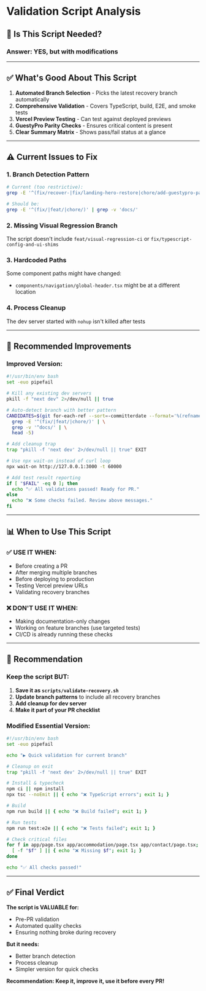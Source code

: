 # Validation Script Analysis

## 🤔 **Is This Script Needed?**

### **Answer: YES, but with modifications**

---

## ✅ **What's Good About This Script**

1. **Automated Branch Selection** - Picks the latest recovery branch automatically
2. **Comprehensive Validation** - Covers TypeScript, build, E2E, and smoke tests
3. **Vercel Preview Testing** - Can test against deployed previews
4. **GuestyPro Parity Checks** - Ensures critical content is present
5. **Clear Summary Matrix** - Shows pass/fail status at a glance

---

## ⚠️ **Current Issues to Fix**

### 1. **Branch Detection Pattern**
```bash
# Current (too restrictive):
grep -E '^(fix/recover-|fix/landing-hero-restore|chore/add-guestypro-parity-tests)'

# Should be:
grep -E '^(fix/|feat/|chore/)' | grep -v 'docs/'
```

### 2. **Missing Visual Regression Branch**
The script doesn't include `feat/visual-regression-ci` or `fix/typescript-config-and-ui-shims`

### 3. **Hardcoded Paths**
Some component paths might have changed:
- `components/navigation/global-header.tsx` might be at a different location

### 4. **Process Cleanup**
The dev server started with `nohup` isn't killed after tests

---

## 🔧 **Recommended Improvements**

### Improved Version:
```bash
#!/usr/bin/env bash
set -euo pipefail

# Kill any existing dev servers
pkill -f "next dev" 2>/dev/null || true

# Auto-detect branch with better pattern
CANDIDATES=$(git for-each-ref --sort=-committerdate --format='%(refname:short)' refs/heads | \
  grep -E '^(fix/|feat/|chore/)' | \
  grep -v '^docs/' | \
  head -5)

# Add cleanup trap
trap "pkill -f 'next dev' 2>/dev/null || true" EXIT

# Use npx wait-on instead of curl loop
npx wait-on http://127.0.0.1:3000 -t 60000

# Add test result reporting
if [ "$FAIL" -eq 0 ]; then
  echo "✅ All validations passed! Ready for PR."
else
  echo "❌ Some checks failed. Review above messages."
fi
```

---

## 📊 **When to Use This Script**

### ✅ **USE IT WHEN:**
- Before creating a PR
- After merging multiple branches
- Before deploying to production
- Testing Vercel preview URLs
- Validating recovery branches

### ❌ **DON'T USE IT WHEN:**
- Making documentation-only changes
- Working on feature branches (use targeted tests)
- CI/CD is already running these checks

---

## 🎯 **Recommendation**

### **Keep the script BUT:**

1. **Save it as `scripts/validate-recovery.sh`**
2. **Update branch patterns** to include all recovery branches
3. **Add cleanup for dev server**
4. **Make it part of your PR checklist**

### **Modified Essential Version:**
```bash
#!/usr/bin/env bash
set -euo pipefail

echo "▶ Quick validation for current branch"

# Cleanup on exit
trap "pkill -f 'next dev' 2>/dev/null || true" EXIT

# Install & typecheck
npm ci || npm install
npx tsc --noEmit || { echo "❌ TypeScript errors"; exit 1; }

# Build
npm run build || { echo "❌ Build failed"; exit 1; }

# Run tests
npm run test:e2e || { echo "❌ Tests failed"; exit 1; }

# Check critical files
for f in app/page.tsx app/accommodation/page.tsx app/contact/page.tsx; do
  [ -f "$f" ] || { echo "❌ Missing $f"; exit 1; }
done

echo "✅ All checks passed!"
```

---

## ✅ **Final Verdict**

**The script is VALUABLE for:**
- Pre-PR validation
- Automated quality checks
- Ensuring nothing broke during recovery

**But it needs:**
- Better branch detection
- Process cleanup
- Simpler version for quick checks

**Recommendation: Keep it, improve it, use it before every PR!**